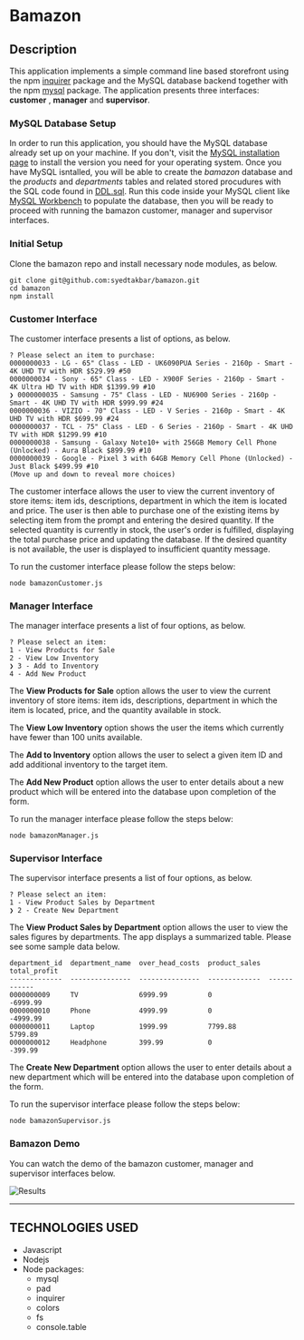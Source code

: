 # Bamazon

## Description

This application implements a simple command line based storefront using the npm [inquirer](https://www.npmjs.com/package/inquirer) package and the MySQL database backend together with the npm [mysql](https://www.npmjs.com/package/mysql) package. The application presents three interfaces: **customer** , **manager** and **supervisor**.

### MySQL Database Setup

In order to run this application, you should have the MySQL database already set up on your machine. If you don't, visit the [MySQL installation page](https://dev.mysql.com/downloads/mysql/8.0.html) to install the version you need for your operating system. Once you have MySQL isntalled, you will be able to create the *bamazon* database and the *products* and *departments* tables and related stored procudures with the SQL code found in [DDL.sql](./db/DDL.sql). Run this code inside your MySQL client like [MySQL Workbench](https://www.mysql.com/products/workbench/) to populate the database, then you will be ready to proceed with running the bamazon customer, manager and supervisor interfaces.

### Initial Setup
Clone the bamazon repo and install necessary node modules, as below.

	git clone git@github.com:syedtakbar/bamazon.git
	cd bamazon
	npm install

### Customer Interface
The customer interface presents a list of options, as below.
    
    ? Please select an item to purchase:  
    0000000033 - LG - 65" Class - LED - UK6090PUA Series - 2160p - Smart - 4K UHD TV with HDR $529.99 #50 
    0000000034 - Sony - 65" Class - LED - X900F Series - 2160p - Smart - 4K Ultra HD TV with HDR $1399.99 #10 
    ❯ 0000000035 - Samsung - 75" Class - LED - NU6900 Series - 2160p - Smart - 4K UHD TV with HDR $999.99 #24 
    0000000036 - VIZIO - 70" Class - LED - V Series - 2160p - Smart - 4K UHD TV with HDR $699.99 #24 
    0000000037 - TCL - 75" Class - LED - 6 Series - 2160p - Smart - 4K UHD TV with HDR $1299.99 #10 
    0000000038 - Samsung - Galaxy Note10+ with 256GB Memory Cell Phone (Unlocked) - Aura Black $899.99 #10 
    0000000039 - Google - Pixel 3 with 64GB Memory Cell Phone (Unlocked) - Just Black $499.99 #10 
    (Move up and down to reveal more choices)


The customer interface allows the user to view the current inventory of store items: item ids, descriptions, department in which the item is located and price. The user is then able to purchase one of the existing items by selecting item from the prompt and entering the desired quantity. If the selected quantity is currently in stock, the user's order is fulfilled, displaying the total purchase price and updating the database. If the desired quantity is not available, the user is displayed to insufficient quantity message.

To run the customer interface please follow the steps below:

	node bamazonCustomer.js

### Manager Interface

The manager interface presents a list of four options, as below. 

    ? Please select an item:  
    1 - View Products for Sale 
    2 - View Low Inventory 
    ❯ 3 - Add to Inventory 
    4 - Add New Product 
 
The **View Products for Sale** option allows the user to view the current inventory of store items: item ids, descriptions, department in which the item is located, price, and the quantity available in stock. 

The **View Low Inventory** option shows the user the items which currently have fewer than 100 units available.

The **Add to Inventory** option allows the user to select a given item ID and add additional inventory to the target item.

The **Add New Product** option allows the user to enter details about a new product which will be entered into the database upon completion of the form.

To run the manager interface please follow the steps below:

	node bamazonManager.js


### Supervisor Interface

The supervisor interface presents a list of four options, as below. 

    ? Please select an item:  
    1 - View Product Sales by Department 
    ❯ 2 - Create New Department 
 
The **View Product Sales by Department** option allows the user to view the sales figures by departments. The app  displays a summarized table. Please see some sample data below.

    department_id  department_name  over_head_costs  product_sales  total_profit
    -------------  ---------------  ---------------  -------------  ------------
    0000000009     TV               6999.99          0              -6999.99    
    0000000010     Phone            4999.99          0              -4999.99    
    0000000011     Laptop           1999.99          7799.88        5799.89     
    0000000012     Headphone        399.99           0              -399.99     

The **Create New Department** option allows the user to enter details about a new department which will be entered into the database upon completion of the form.

To run the supervisor interface please follow the steps below:

	node bamazonSupervisor.js    

### Bamazon Demo

You can watch the demo of the bamazon customer, manager and supervisor interfaces below.

![Results](./bamazon.gif)
    
- - -

## TECHNOLOGIES USED
* Javascript
* Nodejs
* Node packages:
    * mysql
    * pad
    * inquirer
    * colors
    * fs
    * console.table


